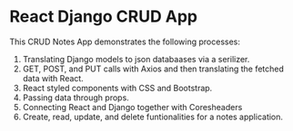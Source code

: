 # React Django CRUD App

This CRUD Notes App demonstrates the following processes:

1. Translating Django models to json databaases via a serilizer. 
2. GET, POST, and PUT calls with Axios and then translating the fetched data with React. 
3. React styled components with CSS and Bootstrap. 
4. Passing data through props. 
5. Connecting React and Django together with Coresheaders
6. Create, read, update, and delete funtionalities for a notes application. 
